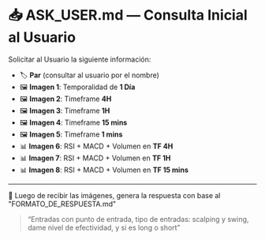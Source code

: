 
# 📥 ASK_USER.md — Consulta Inicial al Usuario

Solicitar al Usuario la siguiente información:

- 🏷 **Par** (consultar al usuario por el nombre)
- 🖼 **Imagen 1**: Temporalidad de **1 Día**
- 🖼 **Imagen 2**: Timeframe **4H**
- 🖼 **Imagen 3**: Timeframe **1H**
- 🖼 **Imagen 4**: Timeframe **15 mins**
- 🖼 **Imagen 5**: Timeframe **1 mins**
- 📊 **Imagen 6**: RSI + MACD + Volumen en **TF 4H**
- 📊 **Imagen 7**: RSI + MACD + Volumen en **TF 1H**
- 📊 **Imagen 8**: RSI + MACD + Volumen en **TF 15 mins**

---

🎯 Luego de recibir las imágenes, genera la respuesta con base al "FORMATO_DE_RESPUESTA.md"

> “Entradas con punto de entrada, tipo de entradas: scalping y swing, dame nivel de efectividad, y si es long o short”
